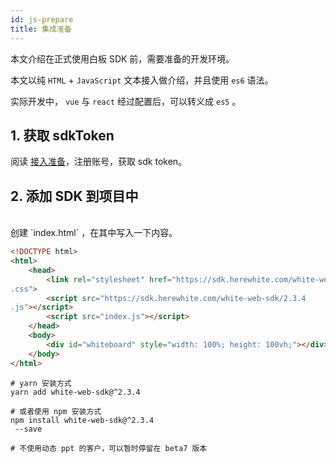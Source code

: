 ```yaml
---
id: js-prepare
title: 集成准备
---
```


本文介绍在正式使用白板 SDK 前，需要准备的开发环境。

本文以纯 `HTML` + `JavaScript` 文本接入做介绍，并且使用 `es6` 语法。

实际开发中， `vue` 与 `react` 经过配置后，可以转义成 `es5` 。

## 1. 获取 sdkToken

阅读 [接入准备](/docs/blog/blog-begin-netless/)，注册账号，获取 sdk token。

## 2. 添加 SDK 到项目中

<!--DOCUSAURUS_CODE_TABS-->
<!-- head 中 引入 js 文件-->
<br>
创建 `index.html` ，在其中写入一下内容。

```html
<!DOCTYPE html>
<html>
    <head>
        <link rel="stylesheet" href="https://sdk.herewhite.com/white-web-sdk/2.3.4
.css">
        <script src="https://sdk.herewhite.com/white-web-sdk/2.3.4
.js"></script>
        <script src="index.js"></script>
    </head>
    <body>
        <div id="whiteboard" style="width: 100%; height: 100vh;"></div>
    </body>
</html>
```
<!--包管理工具安装-->

```shell
# yarn 安装方式
yarn add white-web-sdk@^2.3.4

# 或者使用 npm 安装方式
npm install white-web-sdk@^2.3.4
 --save

# 不使用动态 ppt 的客户，可以暂时停留在 beta7 版本
```

<!--END_DOCUSAURUS_CODE_TABS-->
